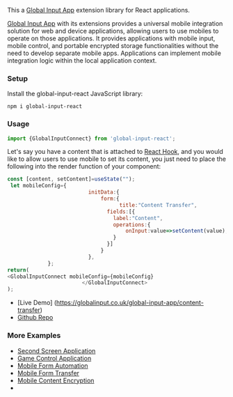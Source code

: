 
This a [Global Input App](https://globalinput.co.uk) extension library for React applications.

[Global Input App](https://globalinput.co.uk) with its extensions provides a universal mobile integration solution for web and device applications, allowing users to use mobiles to operate on those applications. It provides applications with mobile input, mobile control, and portable encrypted storage functionalities without the need to develop separate mobile apps. Applications can implement mobile integration logic within the local application context.

### Setup

Install the global-input-react JavaScript library:

```shell
npm i global-input-react
```

### Usage
```JavaScript
import {GlobalInputConnect} from 'global-input-react';
```

Let's say you have a content that is attached to [React Hook](https://reactjs.org/docs/hooks-intro.html), and you would like to
allow users to use mobile to set its content, you just need to place
the following into the render function of your component:

```JavaScript
const [content, setContent]=useState("");  
 let mobileConfig={        
                          initData:{                              
                              form:{
                                	title:"Content Transfer",   
                                fields:[{
                                  label:"Content",            
                                  operations:{
                                      onInput:value=>setContent(value);
                                  }
                                }]
                              }
                          },
             };
return(
<GlobalInputConnect mobileConfig={mobileConfig}
                        </GlobalInputConnect>
);
```

 * [Live Demo] (https://globalinput.co.uk/global-input-app/content-transfer)
 * [Github Repo](https://github.com/global-input/content-transfer-example)

### More Examples
* [Second Screen Application](https://globalinput.co.uk/global-input-app/video-player)
* [Game Control Application](https://globalinput.co.uk/global-input-app/game-example)
* [Mobile Form Automation](https://globalinput.co.uk/global-input-app/send-message)
* [Mobile Form Transfer](https://globalinput.co.uk/global-input-app/form-data-transfer)
* [Mobile Content Encryption](https://globalinput.co.uk/global-input-app/qr-printing)
*
